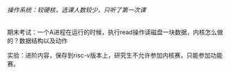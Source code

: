 ###### 操作系统：较硬核，选课人数较少，只听了第一次课

期末考试：一个A进程在运行的时候，执行read操作读磁盘一块数据，内核怎么做的？数据结构以及动作

实验：进阶内容，保存到risc-v版本上，研究生不允许参加内核赛，只能参加功能赛。